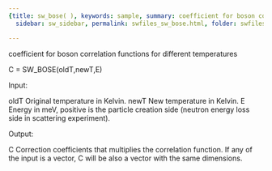 ```yaml
---
{title: sw_bose( ), keywords: sample, summary: coefficient for boson correlation functions for different temperatures,
  sidebar: sw_sidebar, permalink: swfiles_sw_bose.html, folder: swfiles, mathjax: 'true'}

---
```

  coefficient for boson correlation functions for different temperatures
 
  C = SW_BOSE(oldT,newT,E)
 
  Input:
 
  oldT      Original temperature in Kelvin.
  newT      New temperature in Kelvin.
  E         Energy in meV, positive is the particle creation side (neutron
            energy loss side in scattering experiment).
 
  Output:
 
  C         Correction coefficients that multiplies the correlation
            function. If any of the input is a vector, C will be also a
            vector with the same dimensions.
 
